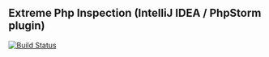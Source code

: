 Extreme Php Inspection (IntelliJ IDEA / PhpStorm plugin) 
-------------
[![Build Status](https://travis-ci.com/funivan/ExtremePhpInspections.svg?branch=master)](https://travis-ci.com/funivan/ExtremePhpInspections)